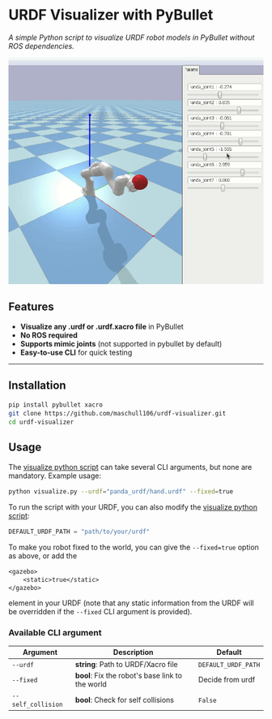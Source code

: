 # URDF Visualizer with PyBullet
*A simple Python script to visualize URDF robot models in PyBullet without ROS dependencies.*

![Demo GIF](assets/urdf-visualiazer-demo.gif)

## Features
- **Visualize any .urdf or .urdf.xacro file** in PyBullet
- **No ROS required**
- **Supports mimic joints** (not supported in pybullet by default)
- **Easy-to-use CLI** for quick testing
<!-- - **Supports parameter tuning** (gravity, camera view, etc.) -->

---

## Installation
```bash
pip install pybullet xacro
git clone https://github.com/maschull106/urdf-visualizer.git
cd urdf-visualizer
```

## Usage
The [visualize python script](https://github.com/maschull106/urdf-visualizer/blob/main/visualize.py)
can take several CLI arguments, but none are mandatory.
Example usage:
```bash
python visualize.py --urdf="panda_urdf/hand.urdf" --fixed=true
```
To run the script with your URDF, you can also modify the [visualize python script](https://github.com/maschull106/urdf-visualizer/blob/main/visualize.py):
```py
DEFAULT_URDF_PATH = "path/to/your/urdf"
```

To make you robot fixed to the world, you can give the `--fixed=true` option as above, or add the 
```xacro
<gazebo>
    <static>true</static>
</gazebo>
```
element in your URDF (note that any static information from the URDF will be overridden if the `--fixed` CLI argument is provided).

### Available CLI argument

| Argument          | Description                                       | Default               |
|-------------------|---------------------------------------------------|-----------------------|
| `--urdf`          | **string**: Path to URDF/Xacro file               | `DEFAULT_URDF_PATH`   |
| `--fixed`         | **bool**: Fix the robot's base link to the world  | Decide from urdf      |
| `--self_collision`| **bool**: Check for self collisions               | `False`               |
